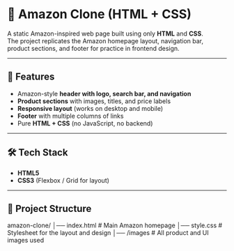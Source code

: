 # 🛒 Amazon Clone (HTML + CSS)

A static Amazon-inspired web page built using only **HTML** and **CSS**.  
The project replicates the Amazon homepage layout, navigation bar, product sections, and footer for practice in frontend design.

---

## 🎯 Features
- Amazon-style **header with logo, search bar, and navigation**
- **Product sections** with images, titles, and price labels
- **Responsive layout** (works on desktop and mobile)
- **Footer** with multiple columns of links
- Pure **HTML + CSS** (no JavaScript, no backend)

---

## 🛠 Tech Stack
- **HTML5**
- **CSS3** (Flexbox / Grid for layout)

---

## 📂 Project Structure
amazon-clone/
│── index.html # Main Amazon homepage
│── style.css # Stylesheet for the layout and design
│── /images # All product and UI images used

